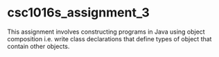 # csc1016s_assignment_3
This assignment involves constructing programs in Java using object composition i.e. write class declarations that define types of object that contain other objects.
